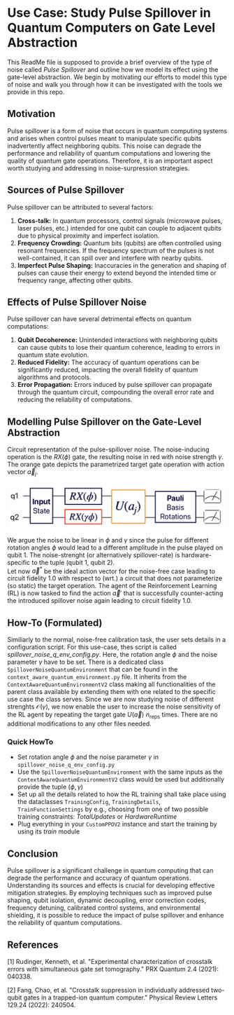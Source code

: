# Use Case: Study Pulse Spillover in Quantum Computers on Gate Level Abstraction

This ReadMe file is supposed to provide a brief overview of the type of noise called *Pulse Spillover* and outline how we model its effect using the gate-level abstraction. We begin by motivating our efforts to model this type of noise and walk you through how it can be investigated with the tools we provide in this repo.

## Motivation

Pulse spillover is a form of noise that occurs in quantum computing systems and arises when control pulses meant to manipulate specific qubits inadvertently affect neighboring qubits. This noise can degrade the performance and reliability of quantum computations and lowering the quality of quantum gate operations. Therefore, it is an important aspect worth studying and addressing in noise-surpression strategies.

## Sources of Pulse Spillover

Pulse spillover can be attributed to several factors:
1. **Cross-talk:** In quantum processors, control signals (microwave pulses, laser pulses, etc.) intended for one qubit can couple to adjacent qubits due to physical proximity and imperfect isolation.
2. **Frequency Crowding:** Quantum bits (qubits) are often controlled using resonant frequencies. If the frequency spectrum of the pulses is not well-contained, it can spill over and interfere with nearby qubits.
3. **Imperfect Pulse Shaping:** Inaccuracies in the generation and shaping of pulses can cause their energy to extend beyond the intended time or frequency range, affecting other qubits.

## Effects of Pulse Spillover Noise

Pulse spillover can have several detrimental effects on quantum computations:
1. **Qubit Decoherence:** Unintended interactions with neighboring qubits can cause qubits to lose their quantum coherence, leading to errors in quantum state evolution.
2. **Reduced Fidelity:** The accuracy of quantum operations can be significantly reduced, impacting the overall fidelity of quantum algorithms and protocols.
3. **Error Propagation:** Errors induced by pulse spillover can propagate through the quantum circuit, compounding the overall error rate and reducing the reliability of computations.


## Modelling Pulse Spillover on the Gate-Level Abstraction

Circuit representation of the pulse-spillover noise. The noise-inducing operation is the $RX(\phi)$ gate, the resulting noise in red with noise strength $\gamma$.
The orange gate depicts the parametrized target gate operation with action vector $\vec{a}_{j}$.

![Spillover Noise Quantum Circuit Representation](noise_utils/spillover_noise_gate_level_circuit.png)

We argue the noise to be linear in $\phi$ and $\gamma$ since the pulse for different rotation angles $\phi$ would lead to a different amplitude in the pulse played on qubit 1. The noise-strenght (or alternatively spillover-rate) is hardware-specific to the tuple (qubit 1, qubit 2). \
Let now $\vec{a}^{*}$ be the ideal action vector for the noise-free case leading to circuit fidelity 1.0 with respect to (wrt.) a circuit that does not parameterize (so static) the target operation. The agent of the Reinforcement Learning (RL) is now tasked to find the action $\vec{a}'$ that is successfully counter-acting the introduced spillover noise again leading to circuit fidelity 1.0.

## How-To (Formulated)
Similiarly to the normal, noise-free calibration task, the user sets details in a configuration script. For this use-case, thes script is called *spillover_noise_q_env_config.py*. Here, the rotation angle $\phi$ and the noise parameter $\gamma$ have to be set. There is a dedicated class `SpilloverNoiseQuantumEnvironment` that can be found in the `context_aware_quantum_environment.py` file. It inherits from the `ContextAwareQuantumEnvironmentV2` class making all functionalities of the parent class available by extending them with one related to the specific use case the class serves. Since we are now studying noise of different strenghts $\mathcal{O}(\gamma)$, we now enable the user to increase the noise sensitivity of the RL agent by repeating the target gate $U(\vec{a})$ $n_{\text{reps}}$ times.
There are no additional modifications to any other files needed.

### Quick HowTo
- Set rotation angle $\phi$ and the noise parameter $\gamma$ in `spillover_noise_q_env_config.py`
- Use the `SpilloverNoiseQuantumEnvironment` with the same inputs as the `ContextAwareQuantumEnvironmentV2` class would be used but additionally provide the tuple $(\phi, \gamma)$
- Set up all the details related to how the RL training shall take place using the dataclasses `TrainingConfig`, `TrainingDetails`, `TrainFunctionSettings` by e.g.,  choosing from one of two possible training constraints: *TotalUpdates* or *HardwareRuntime*
- Plug everything in your `CustomPPOV2` instance and start the training by using its *train* module


## Conclusion

Pulse spillover is a significant challenge in quantum computing that can degrade the performance and accuracy of quantum operations. Understanding its sources and effects is crucial for developing effective mitigation strategies. By employing techniques such as improved pulse shaping, qubit isolation, dynamic decoupling, error correction codes, frequency detuning, calibrated control systems, and environmental shielding, it is possible to reduce the impact of pulse spillover and enhance the reliability of quantum computations.


## References
[1] Rudinger, Kenneth, et al. "Experimental characterization of crosstalk errors with simultaneous gate set tomography." PRX Quantum 2.4 (2021): 040338.

[2] Fang, Chao, et al. "Crosstalk suppression in individually addressed two-qubit gates in a trapped-ion quantum computer." Physical Review Letters 129.24 (2022): 240504.